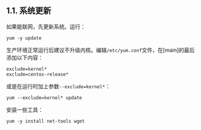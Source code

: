 ## 1.1. 系统更新

如果能联网，先更新系统。运行：

```
yum -y update
```

生产环境正常运行后建议不升级内核。编辑`/etc/yum.conf`文件，在[main]的最后添加以下内容：

```
exclude=kernel*
exclude=centos-release*
```

或是在运行时加上参数`--exclude=kernel*`：

```
yum --exclude=kernel* update
```

安装一些工具：

```
yum -y install net-tools wget
```